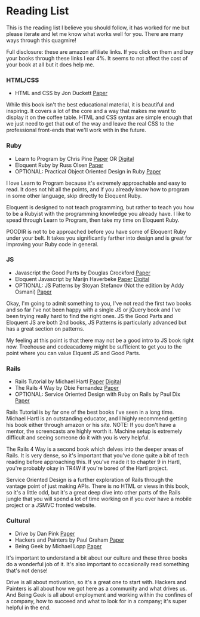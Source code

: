 Reading List
============

This is the reading list I believe you should follow, it has worked for me but please iterate and let me know what works well for you. There are many ways through this quagmire!

Full disclosure: these are amazon affiliate links. If you click on them and buy your books through these links I ear 4%. It seems to not affect the cost of your book at all but it does help me. 

### HTML/CSS

* HTML and CSS by Jon Duckett [Paper](http://www.amazon.com/gp/product/1118008189/ref=as_li_tf_tl?ie=UTF8&camp=1789&creative=9325&creativeASIN=1118008189&linkCode=as2&tag=portcodescho-20)

While this book isn't the best educational material, it is beautiful and inspiring. It covers a lot of the core and a way that makes me want to display it on the coffee table. HTML and CSS syntax are simple enough that we just need to get that out of the way and leave the real CSS to the professional front-ends that we'll work with in the future. 

### Ruby

* Learn to Program by Chris Pine [Paper](http://www.amazon.com/gp/product/1934356360/ref=as_li_tf_tl?ie=UTF8&camp=1789&creative=9325&creativeASIN=1934356360&linkCode=as2&tag=portcodescho-20) OR [Digital](http://pine.fm/LearnToProgram/)
* Eloquent Ruby by Russ Olsen [Paper](http://www.amazon.com/gp/product/0321584104/ref=as_li_tf_tl?ie=UTF8&camp=1789&creative=9325&creativeASIN=0321584104&linkCode=as2&tag=portcodescho-20)
* OPTIONAL: Practical Object Oriented Design in Ruby [Paper](http://www.amazon.com/gp/product/0321721330/ref=as_li_tf_tl?ie=UTF8&camp=1789&creative=9325&creativeASIN=0321721330&linkCode=as2&tag=portcodescho-20)

I love Learn to Program because it's extremely approachable and easy to read. It does not hit all the points, and if you already know how to program in some other language, skip directly to Eloquent Ruby. 

Eloquent is designed to not teach programming, but rather to teach you how to be a Rubyist with the programming knowledge you already have. I like to spead through Learn to Program, then take my time on Eloquent Ruby.

POODIR is not to be approached before you have some of Eloquent Ruby under your belt. It takes you significantly farther into design and is great for improving your Ruby code in general. 

### JS

* Javascript the Good Parts by Douglas Crockford [Paper](http://www.amazon.com/gp/product/0596517742/ref=as_li_tf_tl?ie=UTF8&camp=1789&creative=9325&creativeASIN=0596517742&linkCode=as2&tag=portcodescho-20)
* Eloquent Javascript by Marijn Haverbeke [Paper](http://www.amazon.com/gp/product/1593272820/ref=as_li_tf_tl?ie=UTF8&camp=1789&creative=9325&creativeASIN=1593272820&linkCode=as2&tag=portcodescho-20) [Digital](http://eloquentjavascript.net/)
* OPTIONAL: JS Patterns by Stoyan Stefanov (Not the edition by Addy Osmani) [Paper](http://www.amazon.com/gp/product/0596806752/ref=as_li_tf_tl?ie=UTF8&camp=1789&creative=9325&creativeASIN=0596806752&linkCode=as2&tag=portcodescho-20)

Okay, I'm going to admit something to you, I've not read the first two books and so far I've not been happy with a single JS or jQuery book and I've been trying really hard to find the right ones. JS the Good Parts and Eloquent JS are both 2nd books, JS Patterns is particularly advanced but has a great section on patterns. 

My feeling at this point is that there may not be a good intro to JS book right now. Treehouse and codeacademy might be sufficient to get you to the point where you can value Elquent JS and Good Parts.

### Rails

* Rails Tutorial by Michael Hartl [Paper](http://www.amazon.com/gp/product/0321832051/ref=as_li_tf_tl?ie=UTF8&camp=1789&creative=9325&creativeASIN=0321832051&linkCode=as2&tag=portcodescho-20) [Digital](http://ruby.railstutorial.org)
* The Rails 4 Way by Obie Fernandez [Paper](http://www.amazon.com/gp/product/0321944275/ref=as_li_tf_tl?ie=UTF8&camp=1789&creative=9325&creativeASIN=0321944275&linkCode=as2&tag=portcodescho-20)
* OPTIONAL: Service Oriented Design with Ruby on Rails by Paul Dix [Paper](http://www.amazon.com/gp/product/0321659368/ref=as_li_tf_tl?ie=UTF8&camp=1789&creative=9325&creativeASIN=0321659368&linkCode=as2&tag=portcodescho-20)

Rails Tutorial is by far one of the best books I've seen in a long time. Michael Hartl is an outstanding educator, and I highly recommend getting his book either through amazon or his site. NOTE: If you don't have a mentor, the screencasts are highly worth it. Machine setup is extremely difficult and seeing someone do it with you is very helpful.

The Rails 4 Way is a second book which delves into the deeper areas of Rails. It is very dense, so it's important that you've done quite a bit of tech reading before approaching this. If you've made it to chapter 9 in Hartl, you're probably okay in TR4W if you're bored of the Hartl project.

Service Oriented Design is a further exploration of Rails through the vantage point of just making APIs. There is no HTML or views in this book, so it's a little odd, but it's a great deep dive into other parts of the Rails jungle that you will spend a lot of time working on if you ever have a mobile project or a JSMVC fronted website. 

### Cultural

* Drive by Dan Pink [Paper](http://www.amazon.com/gp/product/1594484805/ref=as_li_tf_tl?ie=UTF8&camp=1789&creative=9325&creativeASIN=1594484805&linkCode=as2&tag=portcodescho-20)
* Hackers and Painters by Paul Graham [Paper](http://www.amazon.com/gp/product/1449389554/ref=as_li_tf_tl?ie=UTF8&camp=1789&creative=9325&creativeASIN=1449389554&linkCode=as2&tag=portcodescho-20)
* Being Geek by Michael Lopp [Paper](http://www.amazon.com/gp/product/0596155409/ref=as_li_tf_tl?ie=UTF8&camp=1789&creative=9325&creativeASIN=0596155409&linkCode=as2&tag=portcodescho-20)

It's important to understand a bit about our culture and these three books do a wonderful job of it. It's also important to occasionally read something that's not dense!

Drive is all about motivation, so it's a great one to start with. Hackers and Painters is all about how we got here as a community and what drives us. And Being Geek is all about employment and working within the confines of a company, how to succeed and what to look for in a company; it's super helpful in the end.





